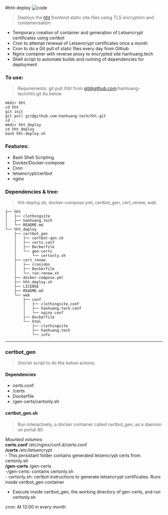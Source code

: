 #hht-deploy
![code](https://hanhuang.tech/img/smalldeploy.png)
>Deploys the [hht](https://github.com/hanhuang-tech/hht) frontend static site files using TLS encryption and containerisation
- Temporary creation of container and generation of Letsencrypt certificates using certbot
- Cron to attempt renewal of Letsencrypt certificates once a month
- Cron to do a Git pull of static files every day from Github
- Nginx container with reverse proxy to encrypted site hanhuang.tech
- Shell script to automate builds and running of dependencies for deployment
  
### To use:  
>Requirements: git pull /hht from git@github.com:hanhuang-tech/hht.git
As below
```
mkdir hht  
cd hht  
git init  
git pull git@github.com:hanhuang-tech/hht.git  
cd ..  
mkdir hht_deploy  
cd hht_deploy  
bash hht-deploy.sh  
```
### Features:
- Bash Shell Scripting
- Docker/Docker-compose  
- Cron
- letsencrypt/certbot  
- nginx  

### Dependencies & tree:
>hht-deploy.sh, docker-compose.yml, certbot_gen, cert_renew, web
```
├── hht  
│   ├── clothingsite
│   ├── hanhuang.tech
│   └── README.md
└── hht_deploy
    ├── certbot_gen
    │   ├── certbot-gen.sh
    │   ├── certs.conf
    │   ├── Dockerfile
    │   └── gen-certs
    │       └── certonly.sh
    ├── cert_renew
    │   ├── cronjobs
    │   ├── Dockerfile
    │   └── run-renew.sh
    ├── docker-compose.yml
    ├── hht-deploy.sh
    ├── LICENSE
    ├── README.md
    └── web
        ├── conf
        │   ├── clothingsite.conf
        │   ├── hanhuang.tech.conf
        │   └── nginx.conf
        ├── Dockerfile
        └── html
            ├── clothingsite
            ├── hanhuang.tech
            └── info
```
---   
### certbot_gen
>/bin/sh script to do the below actions.   

#### Dependencies
- certs.conf  
- /certs
- Dockerfile  
- /gen-certs/certonly.sh  
  
#### certbot_gen.sh  
>Run interactively, a docker container called certbot_gen, as a daemon on portal 80  
  
_Mounted volumes_  
**certs.conf** /etc/nginx/conf.d/certs.conf  
**/certs** /etc/letsencrypt  
	- This persistant folder contains generated letsencrypt certs from certonly.sh  
**/gen-certs** /gen-certs  
	-/gen-certs: contains certonly.sh  
	- certonly.sh: certbot instructions to generate letsencrypt certificates. Runs inside certbot_gen container  
- Execute inside certbot_gen, the working directory of gen-certs, and run certonly.sh  


cron: At 12:00 in every month
